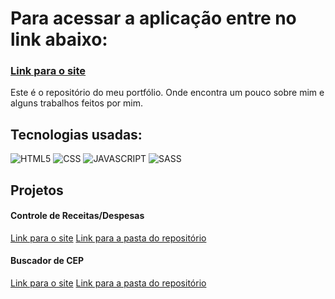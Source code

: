 # Para acessar a aplicação entre no link abaixo:
### [Link para o site](joaopedrocabral-sp.github.io)

Este é o repositório do meu portfólio. Onde encontra um pouco sobre mim e alguns trabalhos feitos por mim.

## Tecnologias usadas: 
<div style= "display: inline_block">
  <img allign="center" alt="HTML5" src="https://img.shields.io/badge/HTML5-E34F26?style=for-the-badge&logo=html5&logoColor=white">
  <img allign="center" alt="CSS" src="https://img.shields.io/badge/CSS-239120?&style=for-the-badge&logo=css3&logoColor=white">
  <img allign="center" alt="JAVASCRIPT" src="https://img.shields.io/badge/JavaScript-F7DF1E?style=for-the-badge&logo=javascript&logoColor=black">
  <img allign="center" alt="SASS" src="https://img.shields.io/badge/Sass-CC6699?style=for-the-badge&logo=sass&logoColor=white">
</div>

## Projetos 
#### Controle de Receitas/Despesas
[Link para o site](https://joaopedrocabral-sp.github.io/controle-de-despesas.html)
[Link para a pasta do repositório](https://github.com/joaopedrocabral-sp/joaopedrocabral-sp.github.io/tree/main/controle-despesa)

#### Buscador de CEP
[Link para o site](https://joaopedrocabral-sp.github.io/consultaCEP.html)
[Link para a pasta do repositório](https://github.com/joaopedrocabral-sp/joaopedrocabral-sp.github.io/tree/main/consultaCEP)

